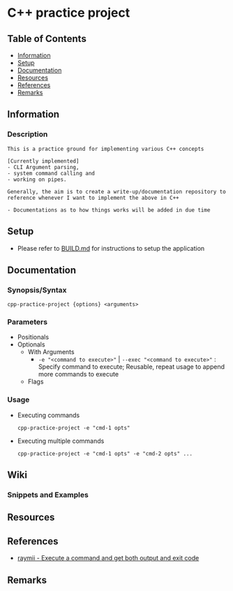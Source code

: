 # C++ practice project

## Table of Contents
+ [Information](#information)
+ [Setup](BUILD.md)
+ [Documentation](#documentation)
+ [Resources](#resources)
+ [References](#references)
+ [Remarks](#remarks)

## Information
### Description
```
This is a practice ground for implementing various C++ concepts 

[Currently implemented]
- CLI Argument parsing, 
- system command calling and 
- working on pipes.

Generally, the aim is to create a write-up/documentation repository to reference whenever I want to implement the above in C++

- Documentations as to how things works will be added in due time
```

## Setup
+ Please refer to [BUILD.md](BUILD.md) for instructions to setup the application

## Documentation
### Synopsis/Syntax
```console
cpp-practice-project {options} <arguments>
```

### Parameters
- Positionals
- Optionals
    - With Arguments
        + `-e "<command to execute>"` | `--exec "<command to execute>"` : Specify command to execute; Reusable, repeat usage to append more commands to execute
    - Flags

### Usage
- Executing commands
    ```console
    cpp-practice-project -e "cmd-1 opts"
    ```

- Executing multiple commands
    ```console
    cpp-practice-project -e "cmd-1 opts" -e "cmd-2 opts" ...
    ```

## Wiki

### Snippets and Examples

## Resources

## References
+ [raymii - Execute a command and get both output and exit code](https://raymii.org/s/articles/Execute_a_command_and_get_both_output_and_exit_code.html)

## Remarks
